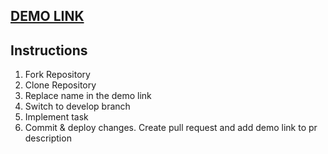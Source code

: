 ## [DEMO LINK](https://kreisberg.github.io/react_live_coding_cars_table_task/)

## Instructions

1. Fork Repository
1. Clone Repository
1. Replace name in the demo link
1. Switch to develop branch
1. Implement task
1. Commit & deploy changes. Create pull request and add demo link to pr description

